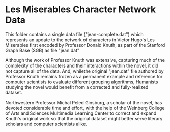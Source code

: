 # Les Miserables Character Network Data

This folder contains a single data file ("jean-complete.dat") which represents an update to the network of characters in Victor Hugo's Les Miserables first encoded by Professor Donald Knuth, as part of the Stanford Graph Base (SGB) as file "jean.dat"

Although the work of Professor Knuth was extensive, capturing much of the complexity of the characters and their interactions within the novel, it did not capture all of the data. And, whilethe original "jean.dat" file authored by Professor Knuth remains frozen as a permanent example and reference for computer scientists to evaluate different grouping algorithms, Humanists studying the novel would benefit from a corrected and fully-realized dataset.

Northwestern Professor Michal Peled Ginsburg, a scholar of the novel, has devoted considerable time and effort, with the help of the Weinberg College of Arts and Sciences Multimedia Learning Center to correct and expand Knuth's original work so that the original dataset might better serve literary scholars and computer scientists alike.
